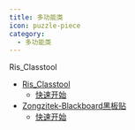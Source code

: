 ```yaml
---
title: 多功能类
icon: puzzle-piece
category:
  - 多功能类
---
```


Ris_Classtool
- [Ris_Classtool](/multi-function/ris_classtool/index.md)
  - [快速开始](/multi-function/ris_classtool/get-started.md)
- [Zongzitek-Blackboard黑板贴](/multi-function/zongzitek-blackboard-sticker/index.md)
  - [快速开始](/multi-function/zongzitek-blackboard-sticker/get-started.md)
